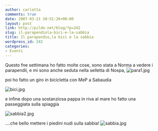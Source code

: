 ```yaml
---
author: carlotta
comments: true
date: 2007-03-21 10:51:26+00:00
layout: post
link: http://pilde.net/blog/?p=242
slug: il-parapendiola-bici-e-la-sabbia
title: Il parapendio,la bici e la sabbia
wordpress_id: 242
categories:
- Eventi
---
```


Questo fne settimana ho fatto molte cose, sono stata a Norma a vedere i parapendii, e mi sono anche seduta nella selletta di Nospa,
![para1.jpg](http://pilde.net/blog/wp-content/uploads/2007/03/para1.jpg)

poi ho fatto un giro in bicicletta con MeP a Sabaudia

![bici.jpg](http://pilde.net/blog/wp-content/uploads/2007/03/bici.jpg)

e infine dopo una sostanziosa pappa in riva al mare ho fatto una passeggiata sulla spiaggia

![sabbia2.jpg](http://pilde.net/blog/wp-content/uploads/2007/03/sabbia2.jpg)

....che bello mettere i piedini nudi sulla sabbia!
![sabbia.jpg](http://pilde.net/blog/wp-content/uploads/2007/03/sabbia.jpg)
